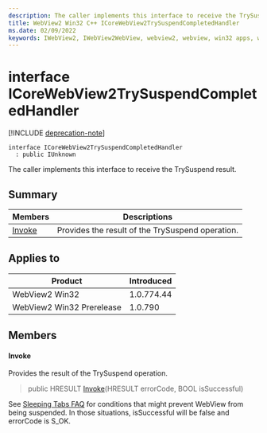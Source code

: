 ```yaml
---
description: The caller implements this interface to receive the TrySuspend result.
title: WebView2 Win32 C++ ICoreWebView2TrySuspendCompletedHandler
ms.date: 02/09/2022
keywords: IWebView2, IWebView2WebView, webview2, webview, win32 apps, win32, edge, ICoreWebView2, ICoreWebView2Controller, browser control, edge html, ICoreWebView2TrySuspendCompletedHandler
---
```


# interface ICoreWebView2TrySuspendCompletedHandler

[!INCLUDE [deprecation-note](../includes/deprecation-note.md)]

```
interface ICoreWebView2TrySuspendCompletedHandler
  : public IUnknown
```

The caller implements this interface to receive the TrySuspend result.

## Summary

 Members                        | Descriptions
--------------------------------|---------------------------------------------
[Invoke](#invoke) | Provides the result of the TrySuspend operation.

## Applies to

Product                         | Introduced
--------------------------------|---------------------------------------------
WebView2 Win32            |    1.0.774.44
WebView2 Win32 Prerelease |    1.0.790

## Members

#### Invoke

Provides the result of the TrySuspend operation.

> public HRESULT [Invoke](#invoke)(HRESULT errorCode, BOOL isSuccessful)

See [Sleeping Tabs FAQ](https://techcommunity.microsoft.com/t5/articles/sleeping-tabs-faq/m-p/1705434) for conditions that might prevent WebView from being suspended. In those situations, isSuccessful will be false and errorCode is S_OK.


